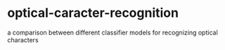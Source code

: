# optical-caracter-recognition
a comparison between different classifier models for recognizing optical characters

